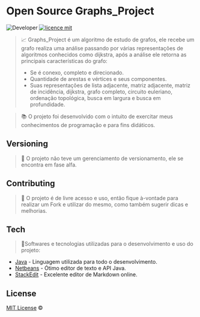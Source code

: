 
# Open Source Graphs_Project
![Developer](https://img.shields.io/badge/GabrielFSSantos-Graphs__Project-blue)
[![licence mit](https://img.shields.io/github/license/GabrielFSSantos/Graphs_Project)](https://github.com/GabrielFSSantos/Graphs_Project/blob/master/LICENSE.md)

> :chart_with_upwards_trend: Graphs_Project é um algoritmo de estudo de grafos, ele recebe um grafo realiza uma análise passando por várias representações de algoritmos conhecidos como dijkstra, após a análise ele retorna as principais características do grafo:
> * Se é conexo, completo e direcionado.
> * Quantidade de arestas e vértices e seus componentes.
> * Suas representações de lista adjacente, matriz adjacente, matriz de incidência, dijkstra, grafo completo, circuito euleriano, ordenação topológica, busca em largura e busca em profundidade. <br>

> :books: O projeto foi desenvolvido com o intuito de exercitar meus conhecimentos de programação e para fins didáticos.

## Versioning
> :flags: O projeto não teve um gerenciamento de versionamento, ele se encontra em fase alfa.

## Contributing
> :information_desk_person: O projeto é de livre acesso e uso, então fique à-vontade para realizar um Fork e utilizar do mesmo, como também sugerir dicas e melhorias.

## Tech
> :space_invader:Softwares e tecnologias utilizadas para o desenvolvimento e uso do projeto:

* [Java] - Linguagem utilizada para todo o desenvolvimento.
* [Netbeans] - Ótimo editor de texto e API Java.
* [StackEdit] - Excelente editor de Markdown online.

## License
[MIT License](https://github.com/afonsopacifer/open-source-boilerplate/blob/master/LICENSE.md) ©



[Java]: <https://www.java.com/pt_BR/>
[Netbeans]: <https://netbeans.org/>
[StackEdit]: <https://stackedit.io/>
